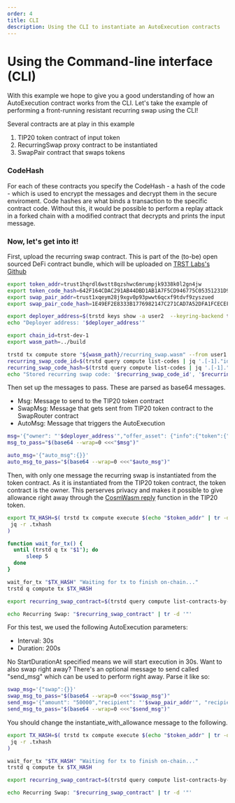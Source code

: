 ```yaml
---
order: 4
title: CLI
description: Using the CLI to instantiate an AutoExecution contracts
---
```


# Using the Command-line interface (CLI)

With this example we hope to give you a good understanding of how an AutoExecution contract works from the CLI. 
Let's take the example of performing a front-running resistant recurring swap using the CLI!


Several contracts are at play in this example
1. TIP20 token contract of input token 
2. RecurringSwap proxy contract to be instantiated
3. SwapPair contract that swaps tokens

### CodeHash

For each of these contracts you specify the CodeHash - a hash of the code - which is used to encrypt the messages and decrypt them in the secure enviroment. Code hashes are what binds a transaction to the specific contract code. Without this, it would be possible to perform a replay attack in a forked chain with a modified contract that decrypts and prints the input message. 

### Now, let's get into it!

First, upload the recurring swap contract.
This is part of the (to-be) open sourced DeFi contract bundle, which will be uploaded on [TRST Labs's Github](https://github.com/trstlabs/)

```bash
export token_addr=trust1hqrdl6wstt8qzshwc6mrumpjk9338k0l2gn4jw
export token_code_hash=642F164CDAC291AB44DBD1AB1A7F5CD946775C05351231D962B333FA0F5A2332
export swap_pair_addr=trust1xqeym28j9xgv0p93pwwt6qcxf9tdvf9zyszued
export swap_pair_code_hash=1E49EF2E8333B1776982147C271CAD7A52DFA1FCECEFC1801E00BADE3F927492

export deployer_address=$(trstd keys show -a user2  --keyring-backend test)
echo "Deployer address: '$deployer_address'"

export chain_id=trst-dev-1
export wasm_path=../build

trstd tx compute store "${wasm_path}/recurring_swap.wasm" --from user1 --keyring-backend test --chain-id "$chain_id" --gas 3000000 --fees 500utrst  -b block -y  --contract-title 'Recurring Swap - TIP20 extention' --contract-description 'This contract code is for recurring swaps. It is an extention to TIP20 contract code, and can be used in other contract codes. Contract code available at github.com/trstlabs/'  --duration 70s --interval 60s
recurring_swap_code_id=$(trstd query compute list-codes | jq '.[-1]."id"')
recurring_swap_code_hash=$(trstd query compute list-codes | jq '.[-1]."code_hash"')
echo "Stored recurring swap code: '$recurring_swap_code_id', '$recurring_swap_code_hash'"

```

Then set up the messages to pass. These are parsed as base64 messages.

* Msg: Message to send to the TIP20 token contract
* SwapMsg: Message that gets sent from TIP20 token contract to the SwapRouter contract
* AutoMsg: Message that triggers the AutoExecution

```bash
msg='{"owner": "'$deployer_address'","offer_asset": {"info":{"token":{"contract_addr":"'$token_addr'","token_code_hash":"'$token_code_hash'","viewing_key":""}}, "amount": "50000"}, "swap_pair_addr":"'$swap_pair_addr'","swap_pair_code_hash":"'$swap_pair_code_hash'"}'
msg_to_pass="$(base64 --wrap=0 <<<"$msg")"

auto_msg='{"auto_msg":{}}'
auto_msg_to_pass="$(base64 --wrap=0 <<<"$auto_msg")"
```

Then, with only one message the recurring swap is instantiated from the token contract. As it is instantiated from the TIP20 token contract, the token contract is the owner. This perserves privacy and makes it possible to give allowance right away through the [CosmWasm reply](https://docs.cosmwasm.com/docs/smart-contracts/message/submessage/) function in the TIP20 token.


```bash
export TX_HASH=$( trstd tx compute execute $(echo "$token_addr" | tr -d '"') '{"instantiate_with_allowance" : { "max_allowance": "10000000", "code_id":'$recurring_swap_code_id', "code_hash":'$recurring_swap_code_hash',  "duration":"200s","msg":"'$msg_to_pass'", "auto_msg":"'$auto_msg_to_pass'", "interval":"30s", "contract_id":"'$iter' DCA2"}}' -b block -y --amount 20000000utrst --from $deployer_name --keyring-backend test --chain-id "$chain_id"  --gas 3000000 --fees 500utrst -y -b block | 
 jq -r .txhash
)

function wait_for_tx() {
  until (trstd q tx "$1"); do
      sleep 5
  done
}

wait_for_tx "$TX_HASH" "Waiting for tx to finish on-chain..."
trstd q compute tx $TX_HASH

export recurring_swap_contract=$(trstd query compute list-contracts-by-code $recurring_swap_code_id | jq '.[-1].address')

echo Recurring Swap: "$recurring_swap_contract" | tr -d '"'
```

For this test, we used the following AutoExecution parameters:

* Interval: 30s
* Duration: 200s

No StartDurationAt specified means we will start execution in 30s.
Want to also swap right away? There's an optional message to send called "send_msg" which can be used to perform right away. Parse it like so:


```bash
swap_msg='{"swap":{}}'
swap_msg_to_pass="$(base64 --wrap=0 <<<"$swap_msg")"
send_msg='{"amount": "50000","recipient": "'$swap_pair_addr'", "recipient_code_hash" : "'$swap_pair_code_hash'", "msg": "'$swap_msg_to_pass'"}'
send_msg_to_pass="$(base64 --wrap=0 <<<"$send_msg")"
```

You should change the instantiate_with_allowance message to the following.

```bash
export TX_HASH=$( trstd tx compute execute $(echo "$token_addr" | tr -d '"') '{"instantiate_with_allowance" : { "max_allowance": "10000000", "code_id":'$recurring_swap_code_id', "code_hash":'$recurring_swap_code_hash',  "duration":"200s","msg":"'$msg_to_pass'", "auto_msg":"'$auto_msg_to_pass'", "send_msg":"'$send_msg_to_pass'","interval":"30s", "contract_id":"'$iter' DCA2"}}' -b block -y --amount 20000000utrst --from $deployer_name --keyring-backend test --chain-id "$chain_id"  --gas 3000000 --fees 500utrst -y -b block | 
 jq -r .txhash
)

wait_for_tx "$TX_HASH" "Waiting for tx to finish on-chain..."
trstd q compute tx $TX_HASH

export recurring_swap_contract=$(trstd query compute list-contracts-by-code $recurring_swap_code_id | jq '.[-1].address')

echo Recurring Swap: "$recurring_swap_contract" | tr -d '"'
```